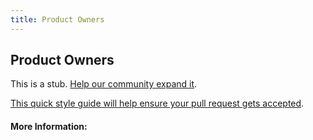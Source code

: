 ```yaml
---
title: Product Owners
---
```


## Product Owners

This is a stub. [Help our community expand it](https://github.com/freeCodeCamp/guide-articles/tree/master/articles/Agile/Product-Owners/index.md).

[This quick style guide will help ensure your pull request gets accepted](https://github.com/freeCodeCamp/guide-articles/blob/master/README.md).

<!-- The article goes here, in GitHub-flavored Markdown. Feel free to add YouTube videos, images, and CodePen/JSBin embeds  -->

#### More Information:
<!-- Please add any articles you think might be helpful to read before writing the article -->


